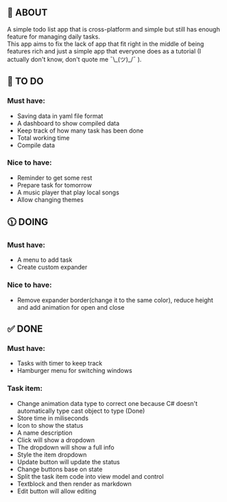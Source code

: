 ## 📖 ABOUT
A simple todo list app that is cross-platform and simple but still has enough feature for managing daily tasks.</br>
This app aims to fix the lack of app that fit right in the middle of being features rich and just a simple app that everyone does as a tutorial (I actually don't know, don't quote me ¯\\\_(ツ)_/¯ ). </br>

## 🎯 TO DO
### Must have:
- Saving data in yaml file format
- A dashboard to show compiled data
- Keep track of how many task has been done
- Total working time
- Compile data

### Nice to have:
- Reminder to get some rest
- Prepare task for tomorrow
- A music player that play local songs
- Allow changing themes

## 🕦 DOING
### Must have:
- A menu to add task
- Create custom expander

### Nice to have:
- Remove expander border(change it to the same color), reduce height and add animation for open and close

## ✅ DONE
### Must have:
- Tasks with timer to keep track
- Hamburger menu for switching windows

### Task item:
- Change animation data type to correct one because C# doesn't automatically type cast object to type (Done)
- Store time in miliseconds
- Icon to show the status
- A name description
- Click will show a dropdown
- The dropdown will show a full info
- Style the item dropdown
- Update button will update the status
- Change buttons base on state
- Split the task item code into view model and control
- Textblock and then render as markdown
- Edit button will allow editing
